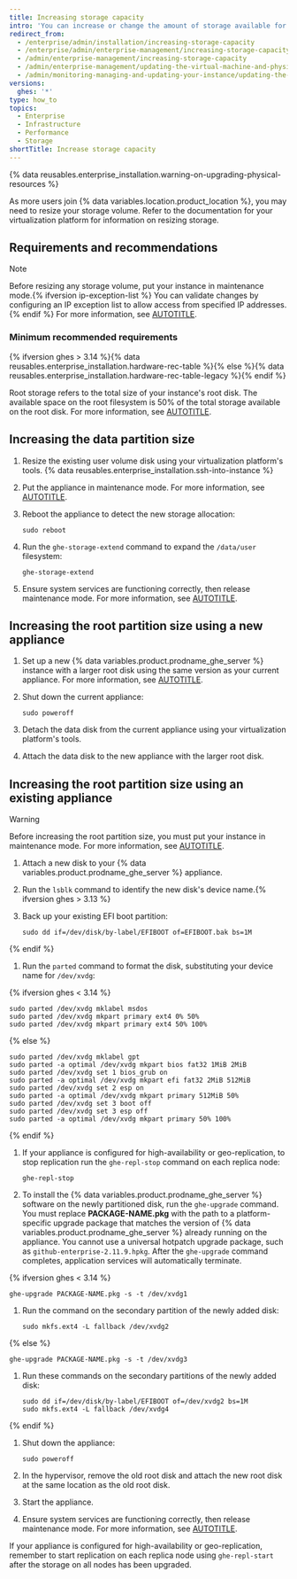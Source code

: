 ```yaml
---
title: Increasing storage capacity
intro: 'You can increase or change the amount of storage available for Git repositories, databases, search indexes, and other persistent application data.'
redirect_from:
  - /enterprise/admin/installation/increasing-storage-capacity
  - /enterprise/admin/enterprise-management/increasing-storage-capacity
  - /admin/enterprise-management/increasing-storage-capacity
  - /admin/enterprise-management/updating-the-virtual-machine-and-physical-resources/increasing-storage-capacity
  - /admin/monitoring-managing-and-updating-your-instance/updating-the-virtual-machine-and-physical-resources/increasing-storage-capacity
versions:
  ghes: '*'
type: how_to
topics:
  - Enterprise
  - Infrastructure
  - Performance
  - Storage
shortTitle: Increase storage capacity
---
```

{% data reusables.enterprise_installation.warning-on-upgrading-physical-resources %}

As more users join {% data variables.location.product_location %}, you may need to resize your storage volume. Refer to the documentation for your virtualization platform for information on resizing storage.

## Requirements and recommendations

> [!NOTE]
> Before resizing any storage volume, put your instance in maintenance mode.{% ifversion ip-exception-list %} You can validate changes by configuring an IP exception list to allow access from specified IP addresses. {% endif %} For more information, see [AUTOTITLE](/admin/configuration/configuring-your-enterprise/enabling-and-scheduling-maintenance-mode).

### Minimum recommended requirements

{% ifversion ghes > 3.14 %}{% data reusables.enterprise_installation.hardware-rec-table %}{% else %}{% data reusables.enterprise_installation.hardware-rec-table-legacy %}{% endif %}

Root storage refers to the total size of your instance's root disk. The available space on the root filesystem is 50% of the total storage available on the root disk. For more information, see [AUTOTITLE](/admin/overview/system-overview#storage-architecture).

## Increasing the data partition size

1. Resize the existing user volume disk using your virtualization platform's tools.
{% data reusables.enterprise_installation.ssh-into-instance %}
1. Put the appliance in maintenance mode. For more information, see [AUTOTITLE](/admin/configuration/configuring-your-enterprise/enabling-and-scheduling-maintenance-mode).
1. Reboot the appliance to detect the new storage allocation:

   ```shell
   sudo reboot
   ```

1. Run the `ghe-storage-extend` command to expand the `/data/user` filesystem:

   ```shell
   ghe-storage-extend
   ```

1. Ensure system services are functioning correctly, then release maintenance mode. For more information, see [AUTOTITLE](/admin/configuration/configuring-your-enterprise/enabling-and-scheduling-maintenance-mode).

## Increasing the root partition size using a new appliance

1. Set up a new {% data variables.product.prodname_ghe_server %} instance with a larger root disk using the same version as your current appliance. For more information, see [AUTOTITLE](/admin/installation/setting-up-a-github-enterprise-server-instance).
1. Shut down the current appliance:

   ```shell
   sudo poweroff
   ```

1. Detach the data disk from the current appliance using your virtualization platform's tools.
1. Attach the data disk to the new appliance with the larger root disk.

## Increasing the root partition size using an existing appliance

> [!WARNING]
> Before increasing the root partition size, you must put your instance in maintenance mode. For more information, see [AUTOTITLE](/admin/configuration/configuring-your-enterprise/enabling-and-scheduling-maintenance-mode).

1. Attach a new disk to your {% data variables.product.prodname_ghe_server %} appliance.
1. Run the `lsblk` command to identify the new disk's device name.{% ifversion ghes > 3.13 %}
1. Back up your existing EFI boot partition:

   ```shell
   sudo dd if=/dev/disk/by-label/EFIBOOT of=EFIBOOT.bak bs=1M
   ```

{% endif %}

1. Run the `parted` command to format the disk, substituting your device name for `/dev/xvdg`:

{% ifversion ghes < 3.14 %}

   ```shell
   sudo parted /dev/xvdg mklabel msdos
   sudo parted /dev/xvdg mkpart primary ext4 0% 50%
   sudo parted /dev/xvdg mkpart primary ext4 50% 100%
   ```

{% else %}

   ```shell
   sudo parted /dev/xvdg mklabel gpt
   sudo parted -a optimal /dev/xvdg mkpart bios fat32 1MiB 2MiB
   sudo parted /dev/xvdg set 1 bios_grub on
   sudo parted -a optimal /dev/xvdg mkpart efi fat32 2MiB 512MiB
   sudo parted /dev/xvdg set 2 esp on
   sudo parted -a optimal /dev/xvdg mkpart primary 512MiB 50%
   sudo parted /dev/xvdg set 3 boot off
   sudo parted /dev/xvdg set 3 esp off
   sudo parted -a optimal /dev/xvdg mkpart primary 50% 100%
   ```

{% endif %}

1. If your appliance is configured for high-availability or geo-replication, to stop replication run the `ghe-repl-stop` command on each replica node:

   ```shell
   ghe-repl-stop
   ```

1. To install the {% data variables.product.prodname_ghe_server %} software on the newly partitioned disk, run the `ghe-upgrade` command. You must replace **PACKAGE-NAME.pkg** with the path to a platform-specific upgrade package that matches the version of {% data variables.product.prodname_ghe_server %} already running on the appliance. You cannot use a universal hotpatch upgrade package, such as `github-enterprise-2.11.9.hpkg`. After the `ghe-upgrade` command completes, application services will automatically terminate.

{% ifversion ghes < 3.14 %}

   ```shell
   ghe-upgrade PACKAGE-NAME.pkg -s -t /dev/xvdg1
   ```

1. Run the command on the secondary partition of the newly added disk:

   ```shell
   sudo mkfs.ext4 -L fallback /dev/xvdg2
   ```

{% else %}

   ```shell
   ghe-upgrade PACKAGE-NAME.pkg -s -t /dev/xvdg3
   ```

1. Run these commands on the secondary partitions of the newly added disk:

   ```shell
   sudo dd if=/dev/disk/by-label/EFIBOOT of=/dev/xvdg2 bs=1M
   sudo mkfs.ext4 -L fallback /dev/xvdg4
   ```

{% endif %}

1. Shut down the appliance:

   ```shell
   sudo poweroff
   ```

1. In the hypervisor, remove the old root disk and attach the new root disk at the same location as the old root disk.
1. Start the appliance.
1. Ensure system services are functioning correctly, then release maintenance mode. For more information, see [AUTOTITLE](/admin/configuration/configuring-your-enterprise/enabling-and-scheduling-maintenance-mode).

If your appliance is configured for high-availability or geo-replication, remember to start replication on each replica node using `ghe-repl-start` after the storage on all nodes has been upgraded.
